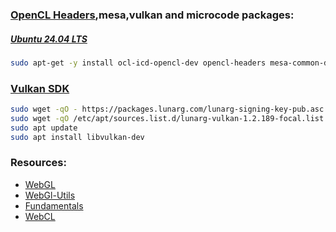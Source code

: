 ### [OpenCL Headers](https://cn.khronos.org/opencl/),mesa,vulkan and microcode packages: 
##### [Ubuntu 24.04 LTS](https://ubuntu.com/blog/tag/ubuntu-24-04-lts)

```bash
sudo apt-get -y install ocl-icd-opencl-dev opencl-headers mesa-common-dev mesa-opencl-icd mesa-utils clinfo libvulkan1 mesa-vulkan-drivers amd64-microcode intel-microcode iucode-tool thermald gdebi-core
```

### [Vulkan SDK](https://www.lunarg.com/vulkan-sdk/)

```bash
sudo wget -qO - https://packages.lunarg.com/lunarg-signing-key-pub.asc | sudo apt-key add -
sudo wget -qO /etc/apt/sources.list.d/lunarg-vulkan-1.2.189-focal.list https://packages.lunarg.com/vulkan/1.2.189/lunarg-vulkan-1.2.189-focal.list
sudo apt update
sudo apt install libvulkan-dev
```

### Resources:
* [WebGL](https://askubuntu.com/questions/299345/how-to-enable-webgl-in-chrome-on-ubuntu#299346)
* [WebGl-Utils](https://webglfundamentals.org/docs/module-webgl-utils.html)
* [Fundamentals](https://webglfundamentals.org/webgl/lessons/webgl-setup-and-installation.html)
* [WebCL](https://www.khronos.org/api/webcl)
